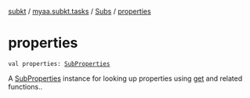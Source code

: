 [subkt](../../index.md) / [myaa.subkt.tasks](../index.md) / [Subs](index.md) / [properties](./properties.md)

# properties

`val properties: `[`SubProperties`](../-sub-properties/index.md)

A [SubProperties](../-sub-properties/index.md) instance for looking up properties using [get](get.md) and related functions..

